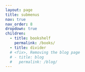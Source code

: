 ```yaml
---
layout: page
title: submenus
nav: true
nav_order: 8
dropdown: true
children:
  - title: bookshelf
    permalink: /books/
  - title: divider
  # <fix>, Removing the blog page
  # - title: blog
  #   permalink: /blog/
---
```

